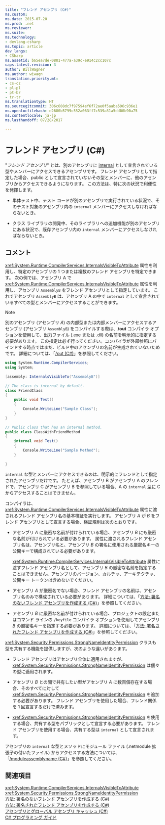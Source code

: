 ```yaml
---
title: "フレンド アセンブリ (C#)"
ms.custom: 
ms.date: 2015-07-20
ms.prod: .net
ms.reviewer: 
ms.suite: 
ms.technology:
- devlang-csharp
ms.topic: article
dev_langs:
- CSharp
ms.assetid: b65ea7de-0801-477a-a39c-e914c2cc107c
caps.latest.revision: 3
author: BillWagner
ms.author: wiwagn
translation.priority.mt:
- cs-cz
- pl-pl
- pt-br
- tr-tr
ms.translationtype: HT
ms.sourcegitcommit: 306c608dc7f97594ef6f72ae0f5aaba596c936e1
ms.openlocfilehash: e2680b5799c552a063ff7c539a31a5dd00b90a75
ms.contentlocale: ja-jp
ms.lasthandoff: 07/28/2017

---
```

# <a name="friend-assemblies-c"></a>フレンド アセンブリ (C#)
"*フレンド アセンブリ*" とは、別のアセンブリに [internal](../../../../csharp/language-reference/keywords/internal.md) として宣言されている型やメンバーにアクセスできるアセンブリです。 フレンド アセンブリとして指定した場合、public として宣言されていないその型とメンバーに、他のアセンブリからアクセスできるようになります。 この方法は、特に次の状況で利便性を発揮します。  
  
-   単体テスト中、テスト コードが別のアセンブリで実行されている状況で、そのテスト対象のアセンブリ内の `internal` メンバーにアクセスしなければならないとき。  
  
-   クラス ライブラリの開発中、そのライブラリへの追加機能が別のアセンブリにある状況で、既存アセンブリ内の `internal` メンバーにアクセスしなければならないとき。  
  
## <a name="remarks"></a>コメント  
 <xref:System.Runtime.CompilerServices.InternalsVisibleToAttribute> 属性を利用し、特定のアセンブリの 1 つまたは複数のフレンド アセンブリを特定できます。 次の例では、アセンブリ A で <xref:System.Runtime.CompilerServices.InternalsVisibleToAttribute> 属性を利用し、アセンブリ `AssemblyB` をフレンド アセンブリとして指定しています。 これでアセンブリ `AssemblyB` は、アセンブリ A の中で `internal` として宣言されているすべての型とメンバーにアクセスすることができます。  
  
> [!NOTE]
>  別のアセンブリ (アセンブリ *A*) の内部型または内部メンバーにアクセスするアセンブリ (アセンブリ `AssemblyB`) をコンパイルする際は、**/out** コンパイラ オプションを使用して、出力ファイル (.exe または .dll) の名前を明示的に指定する必要があります。 この指定は必ず行ってください。コンパイラが外部参照にバインドする時点ではまだ、ビルド中のアセンブリの名前が生成されていないためです。 詳細については、「[/out (C#)](../../../../csharp/language-reference/compiler-options/out-compiler-option.md)」を参照してください。  
  
```csharp  
using System.Runtime.CompilerServices;  
using System;  
  
[assembly: InternalsVisibleTo("AssemblyB")]  
  
// The class is internal by default.  
class FriendClass  
{  
    public void Test()  
    {  
        Console.WriteLine("Sample Class");  
    }  
}  
  
// Public class that has an internal method.  
public class ClassWithFriendMethod  
{  
    internal void Test()  
    {  
        Console.WriteLine("Sample Method");  
    }  
  
}  
```  
  
 `internal` な型とメンバーにアクセスできるのは、明示的にフレンドとして指定されたアセンブリだけです。 たとえば、アセンブリ B がアセンブリ A のフレンドで、アセンブリ C がアセンブリ B を参照している場合、A の `internal` 型に C からアクセスすることはできません。  
  
 コンパイラは、<xref:System.Runtime.CompilerServices.InternalsVisibleToAttribute> 属性に渡されるフレンド アセンブリ名の基本検証を実行します。 アセンブリ *A* が *B* をフレンド アセンブリとして宣言する場合、検証規則は次のとおりです。  
  
-   アセンブリ *A* に厳密な名前が付けられている場合、アセンブリ *B* にも厳密な名前が付けられている必要があります。 属性に渡されるフレンド アセンブリ名は、アセンブリ名と、アセンブリ *B* の署名に使用される厳密名キーの公開キーで構成されている必要があります。  
  
     <xref:System.Runtime.CompilerServices.InternalsVisibleToAttribute> 属性に渡すフレンド アセンブリ名として、アセンブリ *B* の厳密な名前を指定することはできません。アセンブリのバージョン、カルチャ、アーキテクチャ、公開キー トークンは含めないでください。  
  
-   アセンブリ *A* が厳密名でない場合、フレンド アセンブリの名前は、アセンブリ名のみで構成されている必要があります。 詳細については、「[方法: 署名のないフレンド アセンブリを作成する (C#)](../../../../csharp/programming-guide/concepts/assemblies-gac/how-to-create-unsigned-friend-assemblies.md)」を参照してください。  
  
-   アセンブリ *B* に厳密な名前が付けられている場合、プロジェクトの設定またはコマンド ラインの `/keyfile` コンパイラ オプションを使用してアセンブリ *B* の厳密名キーを指定する必要があります。 詳細については、「[方法: 署名されたフレンド アセンブリを作成する (C#)](../../../../csharp/programming-guide/concepts/assemblies-gac/how-to-create-signed-friend-assemblies.md)」を参照してください。  
  
 <xref:System.Security.Permissions.StrongNameIdentityPermission> クラスも型を共有する機能を提供しますが、次のような違いがあります。  
  
-   フレンド アセンブリはアセンブリ全体に適用されますが、<xref:System.Security.Permissions.StrongNameIdentityPermission> は個々の型に適用されます。  
  
-   アセンブリ *B* との間で共有したい型がアセンブリ *A* に数百個存在する場合、そのすべてに対して <xref:System.Security.Permissions.StrongNameIdentityPermission> を追加する必要があります。 フレンド アセンブリを使用した場合、フレンド関係を 1 回宣言するだけで済みます。  
  
-   <xref:System.Security.Permissions.StrongNameIdentityPermission> を使用する場合、共有する型をパブリックとして宣言する必要があります。 フレンド アセンブリを使用する場合、共有する型は `internal` として宣言されます。  
  
 アセンブリの `internal` な型とメソッドにモジュール ファイル (.netmodule 拡張子の付いたファイル) からアクセスする方法については、「[/moduleassemblyname (C#)](../../../../csharp/language-reference/compiler-options/moduleassemblyname-compiler-option.md)」を参照してください。  
  
## <a name="see-also"></a>関連項目  
 <xref:System.Runtime.CompilerServices.InternalsVisibleToAttribute>   
 <xref:System.Security.Permissions.StrongNameIdentityPermission>   
 [方法: 署名のないフレンド アセンブリを作成する (C#)](../../../../csharp/programming-guide/concepts/assemblies-gac/how-to-create-unsigned-friend-assemblies.md)   
 [方法: 署名されたフレンド アセンブリを作成する (C#)](../../../../csharp/programming-guide/concepts/assemblies-gac/how-to-create-signed-friend-assemblies.md)   
 [アセンブリとグローバル アセンブリ キャッシュ (C#)](../../../../csharp/programming-guide/concepts/assemblies-gac/index.md)   
 [C# プログラミング ガイド](../../../../csharp/programming-guide/index.md)

